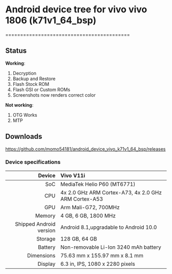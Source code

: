 # Android device tree for vivo vivo 1806 (k71v1_64_bsp)
==========================================

## Status

**Working**:

1. Decryption
2. Backup and Restore
3. Flash Stock ROM
4. Flash GSI or Custom ROMs
5. Screenshots now renders correct color

**Not working**:

1. OTG Works
2. MTP

## Downloads

https://github.com/momo54181/android_device_vivo_k71v1_64_bsp/releases

### Device specifications

| Device                  |         Vivo V11i                                             |
| ----------------------: | :------------------------------------------------------------ |
| SoC                     | MediaTek Helio P60 (MT6771)                                   |
| CPU                     | 4x 2.0 GHz ARM Cortex-A73, 4x 2.0 GHz ARM Cortex-A53          |
| GPU                     | Arm Mali-G72, 700MHz                                          |
| Memory                  | 4 GB, 6 GB, 1800 MHz                                          |
| Shipped Android version | Android 8.1,upgradable to Android 10.0                        |
| Storage                 | 128 GB, 64 GB                                                 |
| Battery                 | Non-removable Li-Ion 3240 mAh battery                         |
| Dimensions              | 75.63 mm x 155.97 mm x 8.1 mm                                 |
| Display                 | 6.3 in, IPS, 1080 x 2280 pixels                               |
